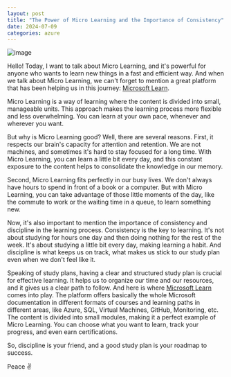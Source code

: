 ```yaml
---
layout: post
title: "The Power of Micro Learning and the Importance of Consistency"
date: 2024-07-09
categories: azure
---
```


![image](https://github.com/martynnotes/blog/assets/17051719/822bd8df-4f02-4f34-807e-0bb511945adf)


Hello! Today, I want to talk about Micro Learning, and it's powerful for anyone who wants to learn new things in a fast and efficient way. And when we talk about Micro Learning, we can't forget to mention a great platform that has been helping us in this journey: [Microsoft Learn](https://learn.microsoft.com).

Micro Learning is a way of learning where the content is divided into small, manageable units. This approach makes the learning process more flexible and less overwhelming. You can learn at your own pace, whenever and wherever you want.

But why is Micro Learning good? Well, there are several reasons. First, it respects our brain's capacity for attention and retention. We are not machines, and sometimes it's hard to stay focused for a long time. With Micro Learning, you can learn a little bit every day, and this constant exposure to the content helps to consolidate the knowledge in our memory.

Second, Micro Learning fits perfectly in our busy lives. We don't always have hours to spend in front of a book or a computer. But with Micro Learning, you can take advantage of those little moments of the day, like the commute to work or the waiting time in a queue, to learn something new.

Now, it's also important to mention the importance of consistency and discipline in the learning process. Consistency is the key to learning. It's not about studying for hours one day and then doing nothing for the rest of the week. It's about studying a little bit every day, making learning a habit. And discipline is what keeps us on track, what makes us stick to our study plan even when we don't feel like it.

Speaking of study plans, having a clear and structured study plan is crucial for effective learning. It helps us to organize our time and our resources, and it gives us a clear path to follow. And here is where [Microsoft Learn](https://learn.microsoft.com) comes into play. The platform offers basically the whole Microsoft documentation in different formats of courses and learning paths in different areas, like Azure, SQL, Virtual Machines, GitHub, Monitoring, etc. The content is divided into small modules, making it a perfect example of Micro Learning. You can choose what you want to learn, track your progress, and even earn certifications.

So, discipline is your friend, and a good study plan is your roadmap to success.

Peace ✌️
